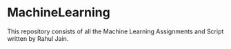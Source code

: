 # MachineLearning
This repository consists of all the Machine Learning Assignments and Script written by Rahul Jain. 
